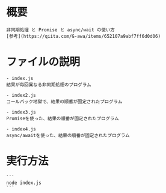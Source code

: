 # 概要
	非同期処理 と Promise と async/wait の使い方
	[参考](https://qiita.com/G-awa/items/652107a9abf7ff6d0d06)

# ファイルの説明
	- index.js
	結果が毎回異なる非同期処理のプログラム

	- index2.js
	コールバック地獄で、結果の順番が固定されたプログラム

	- index3.js
	Promiseを使った、結果の順番が固定されたプログラム

	- index4.js
	async/awaitを使った、結果の順番が固定されたプログラム

# 実行方法
	```
	node index.js
	```